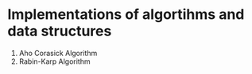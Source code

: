 # Implementations of algortihms and data structures
1. Aho Corasick Algorithm
2. Rabin-Karp Algorithm